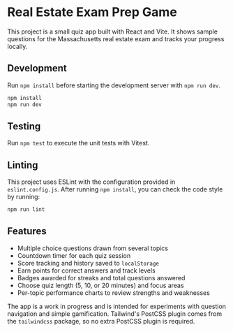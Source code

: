 # Real Estate Exam Prep Game

This project is a small quiz app built with React and Vite. It shows sample questions for the Massachusetts real estate exam and tracks your progress locally.

## Development

Run `npm install` before starting the development server with `npm run dev`.

```bash
npm install
npm run dev
```

## Testing

Run `npm test` to execute the unit tests with Vitest.

## Linting

This project uses ESLint with the configuration provided in `eslint.config.js`.
After running `npm install`, you can check the code style by running:

```bash
npm run lint
```

## Features

- Multiple choice questions drawn from several topics
- Countdown timer for each quiz session
- Score tracking and history saved to `localStorage`
- Earn points for correct answers and track levels
- Badges awarded for streaks and total questions answered
- Choose quiz length (5, 10, or 20 minutes) and focus areas
- Per-topic performance charts to review strengths and weaknesses


The app is a work in progress and is intended for experiments with question navigation and simple gamification.
Tailwind's PostCSS plugin comes from the `tailwindcss` package, so no extra PostCSS plugin is required.
